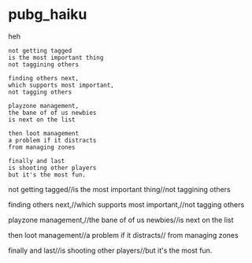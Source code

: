 # pubg_haiku
heh

    not getting tagged
    is the most important thing
    not taggining others

    finding others next,
    which supports most important,
    not tagging others

    playzone management,
    the bane of of us newbies
    is next on the list

    then loot management
    a problem if it distracts
    from managing zones

    finally and last
    is shooting other players
    but it's the most fun.


not getting tagged//is the most important thing//not taggining others

finding others next,//which supports most important,//not tagging others

playzone management,//the bane of of us newbies//is next on the list

then loot management//a problem if it distracts// from managing zones

finally and last//is shooting other players//but it's the most fun.
